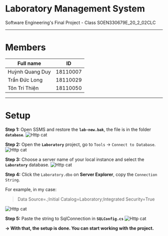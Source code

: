 # **Laboratory Management System**

Software Engineering's Final Project - Class SOEN330679E_20_2_02CLC

-----------------------------------------------


# **Members**
| Full name  | ID|
| ------------- | ------------- |
| Huỳnh Quang Duy   | 18110007  |
| Trần Đức Long    | 18110029  |
| Tôn Trí Thiện    | 18110050  |
-----------------------------------------------

# **Setup**

**Step 1:** Open SSMS and restore the **```lab-new.bak```**, the file is in the folder **```database```**.
![Http cat](https://scontent-xsp1-2.xx.fbcdn.net/v/t1.15752-9/190605521_219084263116515_247758605410253571_n.png?_nc_cat=101&ccb=1-3&_nc_sid=ae9488&_nc_ohc=ghZfKnt31soAX811jzd&_nc_ht=scontent-xsp1-2.xx&oh=6948951fde129fdb7df949f7b5543d46&oe=60D2C4DC)

**Step 2:** Open the **```Laboratory```** project, go to ```Tools``` → ```Connect to Database```.
![Http cat](https://scontent-xsp1-3.xx.fbcdn.net/v/t1.15752-9/187635333_1693327750855604_5161718467879266641_n.png?_nc_cat=100&ccb=1-3&_nc_sid=ae9488&_nc_ohc=gfbu1XzrwIYAX-AMG2K&_nc_ht=scontent-xsp1-3.xx&oh=11e84dfeee3a635370510c4108a8b6c5&oe=60D09315)

**Step 3:** Choose a server name of your local instance and select the **```Laboratory```** database.
![Http cat](https://scontent.fsgn5-5.fna.fbcdn.net/v/t1.15752-9/190636000_202792191558765_4623895213463520466_n.png?_nc_cat=100&ccb=1-3&_nc_sid=ae9488&_nc_ohc=Jm-EN-LSbpQAX9Nq6AE&_nc_ht=scontent.fsgn5-5.fna&oh=ed4d67c8bb28253ec14c22961c7863c2&oe=60CFC46A)

**Step 4:** Click the ```Laboratory.dbo``` on **Server Explorer**, copy the ```Connection String```.

For example, in my case:
> Data Source=.;Initial Catalog=Laboratory;Integrated Security=True

![Http cat](https://scontent.fsgn5-5.fna.fbcdn.net/v/t1.15752-9/189994595_2014555598695681_2638022249219715512_n.png?_nc_cat=102&ccb=1-3&_nc_sid=ae9488&_nc_ohc=GKvnFAIuHRIAX9U65WL&_nc_ht=scontent.fsgn5-5.fna&oh=ee77b23dc79c7d66b534d5a95f7213ae&oe=60D0A2E3)

**Step 5:** Paste the string to SqlConnection in **```SQLConfig.cs```**
![Http cat](https://scontent.fsgn5-7.fna.fbcdn.net/v/t1.15752-9/189569194_1010962196392095_8878782335602267585_n.png?_nc_cat=103&ccb=1-3&_nc_sid=ae9488&_nc_ohc=lMx9chMYLvAAX-IGdxV&_nc_ht=scontent.fsgn5-7.fna&oh=a37bed1afde72d206c71be48b66130de&oe=60CF8978)

**→ With that, the setup is done. You can start working with the project.**
